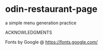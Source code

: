 # odin-restaurant-page
a simple menu generation practice

ACKNOWLEDGMENTS

Fonts by Google @ https://fonts.google.com/